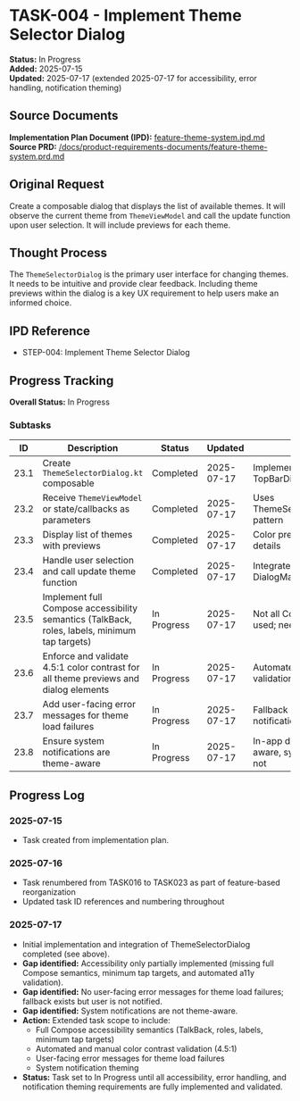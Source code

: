 # TASK-004 - Implement Theme Selector Dialog


**Status:** In Progress  
**Added:** 2025-07-15  
**Updated:** 2025-07-17 (extended 2025-07-17 for accessibility, error handling, notification theming)

## Source Documents
**Implementation Plan Document (IPD):** [feature-theme-system.ipd.md](../feature-theme-system.ipd.md)  
**Source PRD:** [/docs/product-requirements-documents/feature-theme-system.prd.md](../../../docs/product-requirements-documents/feature-theme-system.prd.md)

## Original Request
Create a composable dialog that displays the list of available themes. It will observe the current theme from `ThemeViewModel` and call the update function upon user selection. It will include previews for each theme.

## Thought Process
The `ThemeSelectorDialog` is the primary user interface for changing themes. It needs to be intuitive and provide clear feedback. Including theme previews within the dialog is a key UX requirement to help users make an informed choice.

## IPD Reference
- STEP-004: Implement Theme Selector Dialog


## Progress Tracking
**Overall Status:** In Progress

### Subtasks
| ID   | Description                                         | Status     | Updated     | Notes                                              |
|------|-----------------------------------------------------|------------|-------------|----------------------------------------------------|
| 23.1 | Create `ThemeSelectorDialog.kt` composable           | Completed  | 2025-07-17  | Implemented in TopBarDialogs.kt                    |
| 23.2 | Receive `ThemeViewModel` or state/callbacks as parameters | Completed  | 2025-07-17  | Uses ThemeSelectorDialogActions pattern            |
| 23.3 | Display list of themes with previews                | Completed  | 2025-07-17  | Color previews and theme details                   |
| 23.4 | Handle user selection and call update theme function| Completed  | 2025-07-17  | Integrated with DialogManagementViewModel          |
| 23.5 | Implement full Compose accessibility semantics (TalkBack, roles, labels, minimum tap targets) | In Progress | 2025-07-17 | Not all Compose a11y APIs used; needs full coverage |
| 23.6 | Enforce and validate 4.5:1 color contrast for all theme previews and dialog elements | In Progress | 2025-07-17 | Automated and manual validation required           |
| 23.7 | Add user-facing error messages for theme load failures | In Progress | 2025-07-17 | Fallback exists, but user notification missing     |
| 23.8 | Ensure system notifications are theme-aware          | In Progress | 2025-07-17 | In-app dialogs are theme-aware, system notifications not |


## Progress Log
### 2025-07-15
- Task created from implementation plan.

### 2025-07-16
- Task renumbered from TASK016 to TASK023 as part of feature-based reorganization
- Updated task ID references and numbering throughout

### 2025-07-17
- Initial implementation and integration of ThemeSelectorDialog completed (see above).
- **Gap identified:** Accessibility only partially implemented (missing full Compose semantics, minimum tap targets, and automated a11y validation).
- **Gap identified:** No user-facing error messages for theme load failures; fallback exists but user is not notified.
- **Gap identified:** System notifications are not theme-aware.
- **Action:** Extended task scope to include:
  - Full Compose accessibility semantics (TalkBack, roles, labels, minimum tap targets)
  - Automated and manual color contrast validation (4.5:1)
  - User-facing error messages for theme load failures
  - System notification theming
- **Status:** Task set to In Progress until all accessibility, error handling, and notification theming requirements are fully implemented and validated.
